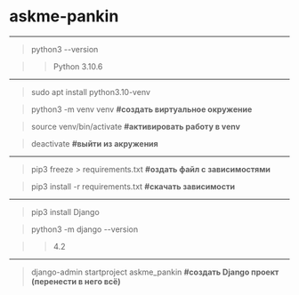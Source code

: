 # askme-pankin

----
>python3 --version

>>Python 3.10.6
----
>sudo apt install python3.10-venv

>python3 -m venv venv __#создать виртуальное окружение__

>source venv/bin/activate __#активировать работу в venv__

>deactivate __#выйти из акружения__
----
>pip3 freeze > requirements.txt __#оздать файл с зависимостями__

>pip3 install -r requirements.txt __#скачать зависимости__
----
>pip3 install Django

>python3 -m django --version

>>4.2
----
>django-admin startproject askme_pankin __#создать Django проект (перенести в него всё)__





